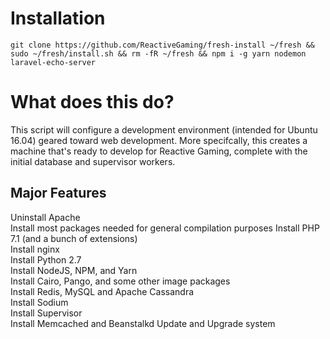 # Installation
`git clone https://github.com/ReactiveGaming/fresh-install ~/fresh && sudo ~/fresh/install.sh && rm -fR ~/fresh && npm i -g yarn nodemon laravel-echo-server`

# What does this do?
This script will configure a development environment (intended for Ubuntu 16.04) geared toward web development. More specifcally, this creates a machine that's ready to develop for Reactive Gaming, complete with the initial database and supervisor workers.

## Major Features
Uninstall Apache  
Install most packages needed for general compilation purposes
Install PHP 7.1 (and a bunch of extensions)  
Install nginx  
Install Python 2.7  
Install NodeJS, NPM, and Yarn  
Install Cairo, Pango, and some other image packages  
Install Redis, MySQL and Apache Cassandra  
Install Sodium  
Install Supervisor  
Install Memcached and Beanstalkd
Update and Upgrade system
